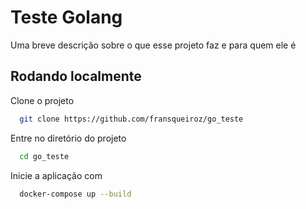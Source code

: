 # Teste Golang

Uma breve descrição sobre o que esse projeto faz e para quem ele é


## Rodando localmente

Clone o projeto

```bash
  git clone https://github.com/fransqueiroz/go_teste
```

Entre no diretório do projeto

```bash
  cd go_teste
```

Inicie a aplicação com

```bash
  docker-compose up --build
```
